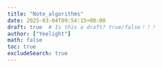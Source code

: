 ```yaml
---
title: "Note_algorithms"
date: 2025-03-04T09:54:15+08:00
draft: true  # Is this a draft? true/false！！！
author: ["Yeelight"]
math: false
toc: true
excludeSearch: true
---
```

